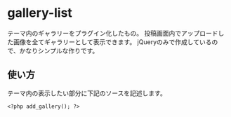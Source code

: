 gallery-list
============

テーマ内のギャラリーをプラグイン化したもの。
投稿画面内でアップロードした画像を全てギャラリーとして表示できます。
jQueryのみで作成しているので、かなりシンプルな作りです。

使い方
------
テーマ内の表示したい部分に下記のソースを記述します。

    <?php add_gallery(); ?>

